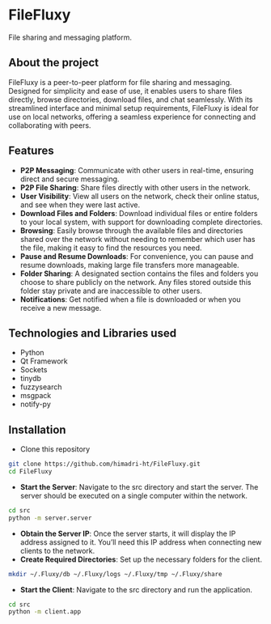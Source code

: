 # FileFluxy

File sharing and messaging platform.

## About the project

FileFluxy is a peer-to-peer platform for file sharing and messaging. Designed for simplicity and ease of use, it enables users to share files directly, browse directories, download files, and chat seamlessly. With its streamlined interface and minimal setup requirements, FileFluxy is ideal for use on local networks, offering a seamless experience for connecting and collaborating with peers.

## Features

- **P2P Messaging**: Communicate with other users in real-time, ensuring direct and secure messaging.
- **P2P File Sharing**: Share files directly with other users in the network.
- **User Visibility**: View all users on the network, check their online status, and see when they were last active.
- **Download Files and Folders**: Download individual files or entire folders to your local system, with support for downloading complete directories.
- **Browsing**: Easily browse through the available files and directories shared over the network without needing to remember which user has the file, making it easy to find the resources you need.
- **Pause and Resume Downloads**: For convenience, you can pause and resume downloads, making large file transfers more manageable.
- **Folder Sharing**: A designated section contains the files and folders you choose to share publicly on the network. Any files stored outside this folder stay private and are inaccessible to other users.
- **Notifications**: Get notified when a file is downloaded or when you receive a new message.
  
## Technologies and Libraries used

- Python
- Qt Framework
- Sockets
- tinydb
- fuzzysearch
- msgpack
- notify-py
  
## Installation

- Clone this repository
  
```sh
git clone https://github.com/himadri-ht/FileFluxy.git
cd FileFluxy
```

- **Start the Server**: Navigate to the src directory and start the server. 
The server should be executed on a single computer within the network.

```sh
cd src
python -m server.server
```

- **Obtain the Server IP**: Once the server starts, it will display the IP address assigned to it. You’ll need this IP address when connecting new clients to the network.
- **Create Required Directories**: Set up the necessary folders for the client.
  
```sh
mkdir ~/.Fluxy/db ~/.Fluxy/logs ~/.Fluxy/tmp ~/.Fluxy/share
```

- **Start the Client**: Navigate to the src directory and run the application.
  
```sh
cd src
python -m client.app
```

